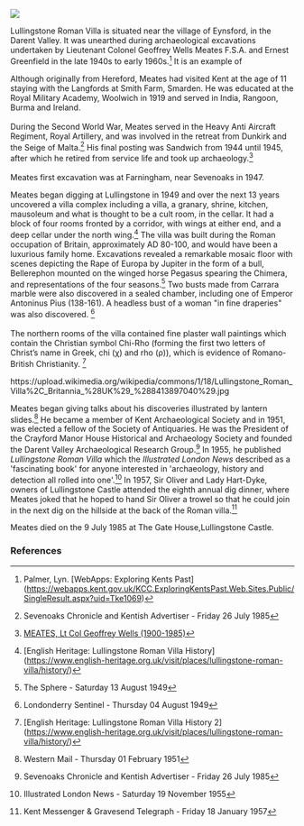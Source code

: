 <a href="https://juncture-digital.org"><img src="https://juncture-digital.org/images/ve-button.png"></a>
<param ve-config 
       title="Lullingstone Roman Villa"
       author="Nadia Balbontin"
       banner="https://iiif.juncture-digital.org/banner/?url=https://upload.wikimedia.org/wikipedia/commons/a/a1/LullingstonVilla-Kent_Interior_May2001.jpg" 
       layout="vertical">

<param ve-entity eid="Q6644861"> <!-- Lullingstone -->
<param ve-entity eid="Q1877197"> <!-- Eynsford -->
<param ve-entity eid="Q23298"> <!-- Kent -->
<param ve-entity eid="Q939838"> <!--Sevenoaks-->
<param ve-entity eid="Q5222546"> <!--Darent Valley-->
<param ve-entity eid="Q2706208"> <!--Farningham-->
<param ve-entity eid="Q26163"> <!--Sandwich-->

Lullingstone Roman Villa is situated near the village of Eynsford, in the Darent Valley. It was unearthed during archaeological excavations
undertaken by Lieutenant Colonel Geoffrey Wells Meates F.S.A. and Ernest Greenfield in the late 1940s to early 1960s.[^ref1] It is an example of 

Although originally from Hereford, Meates had visited Kent at the age of 11 staying with the Langfords at Smith Farm, Smarden. He was educated at the Royal Military Academy, Woolwich in 1919 and served in India, Rangoon, Burma and Ireland. 
<br><br>
During the Second World War, Meates served in the Heavy Anti Aircraft Regiment, Royal Artillery, and was involved in the retreat from Dunkirk and the Seige of Malta.[^ref2] His final posting was Sandwich from 1944 until 1945, after which he retired from service life and took up archaeology.[^ref3] 
<br><br>
Meates first excavation was at Farningham, near Sevenoaks in 1947. 

Meates began digging at Lullingstone in 1949 and over the next 13 years uncovered a villa complex including a villa, a granary, shrine, kitchen, mausoleum and what is thought to be a cult room, in the cellar. It had a block of four rooms fronted by a corridor,  with wings at either end, and a deep cellar under the north wing.[^ref5] The villa was built during the Roman occupation of Britain, approximately AD 80-100, and would have been a luxurious family home. Excavations revealed a remarkable mosaic floor with scenes depicting the Rape of Europa by Jupiter in the form of a bull, Bellerephon mounted on the winged horse Pegasus spearing the Chimera, and representations of the four seasons.[^ref6] Two busts made from Carrara marble were also discovered in a sealed chamber, including one of Emperor Antoninus Pius (138-161). A headless bust of a woman "in fine draperies" was also discovered. [^ref7] 
<br><br>
The northern rooms of the villa contained fine plaster wall paintings which contain the Christian symbol Chi-Rho (forming the first two letters of Christ’s name in Greek, chi (χ) and rho (ρ)), which is evidence of Romano-British Christianity. [^4]
<param ve-map center="Q6644861" zoom="11" prefer-geojson>
<param ve-image 
       label="Lullingstone Roman Villa Ruins" 
       description="Author Carole Raddato" 
       license="public domain" 
       url="https://upload.wikimedia.org/wikipedia/commons/2/2d/Lullingstone_Roman_Villa%2C_Britannia_%28UK%29_%288413895064%29.jpg">
https://upload.wikimedia.org/wikipedia/commons/1/18/Lullingstone_Roman_Villa%2C_Britannia_%28UK%29_%288413897040%29.jpg

Meates began giving talks about his discoveries illustrated by lantern slides.[^ref9] He became a member of Kent Archaeological Society and in 1951, was elected a fellow of the Society of Antiquaries. He was the President of the Crayford Manor House Historical and Archaeology Society and founded the Darent Valley Archaeological Research Group.[^ref4] In 1955, he published _Lullingstone Roman Villa_ which the _Illustrated London News_ described as a 'fascinating book' for anyone interested in 'archaeology, history and detection all rolled into one'.[^ref10]  In 1957, Sir Oliver and Lady Hart-Dyke, owners of Lullingstone Castle attended the eighth annual dig dinner, where Meates joked that he hoped to hand Sir Oliver a trowel so that he could join in the next dig on the hillside at the back of the Roman villa.[^ref11]
<param ve-image 
       label="Lullingstone Ruins" 
       description="Author Carole Raddato" 
       license="public domain" 
       url="https://upload.wikimedia.org/wikipedia/commons/0/02/Lullingstone_Roman_Villa%2C_Britannia_%28UK%29_%288413908270%29.jpg">
       
Meates died on the 9 July 1985 at The Gate House,Lullingstone Castle.
<param ve-image 
       manifest="https://upload.wikimedia.org/wikipedia/commons/1/18/Lullingstone_Roman_Villa%2C_Britannia_%28UK%29_%288413897040%29.jpg">
<param ve-map center="Q23298" zoom="11">

### References
[^ref1]: Palmer, Lyn. [WebApps: Exploring Kents Past] (https://webapps.kent.gov.uk/KCC.ExploringKentsPast.Web.Sites.Public/SingleResult.aspx?uid=Tke1069)   
[^ref2]: Sevenoaks Chronicle and Kentish Advertiser - Friday 26 July 1985
[^ref3]: [MEATES, Lt Col Geoffrey Wells (1900-1985)](https://kingscollections.org/catalogues/lhcma/collection/m/me15-001?searchterms=meates)  
[^ref4]: Sevenoaks Chronicle and Kentish Advertiser - Friday 26 July 1985
[^ref5]: [English Heritage: Lullingstone Roman Villa History] (https://www.english-heritage.org.uk/visit/places/lullingstone-roman-villa/history/)  
[^ref6]: The Sphere - Saturday 13 August 1949   
[^ref7]: Londonderry Sentinel - Thursday 04 August 1949
[^2]: [English Heritage: Lullingstone Roman Villa History] (https://www.english-heritage.org.uk/visit/places/lullingstone-roman-villa/history/)   
[^3]: [WebApps: Exploring Kents Past 2] (https://webapps.kent.gov.uk/KCC.ExploringKentsPast.Web.Sites.Public/SingleResult.aspx?uid=%27mke530%27)   
[^4]: [English Heritage: Lullingstone Roman Villa History 2] (https://www.english-heritage.org.uk/visit/places/lullingstone-roman-villa/history/)   
[^ref9]: Western Mail - Thursday 01 February 1951
[^ref10]: Illustrated London News - Saturday 19 November 1955
[^ref11]: Kent Messenger & Gravesend Telegraph - Friday 18 January 1957

